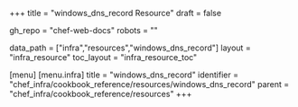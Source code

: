 +++
title = "windows_dns_record Resource"
draft = false

gh_repo = "chef-web-docs"
robots = ""

data_path = ["infra","resources","windows_dns_record"]
layout = "infra_resource"
toc_layout = "infra_resource_toc"


[menu]
  [menu.infra]
    title = "windows_dns_record"
    identifier = "chef_infra/cookbook_reference/resources/windows_dns_record"
    parent = "chef_infra/cookbook_reference/resources"
+++

<!-- The contents of this page are automatically generated from the windows_dns_record.yaml file in the data directory. -->
<!-- To suggest a change, edit the https://github.com/chef/chef/blob/master/lib/chef/resource/windows_dns_record.rb file
      and submit a pull request to the https://github.com/chef/chef repository. -->
